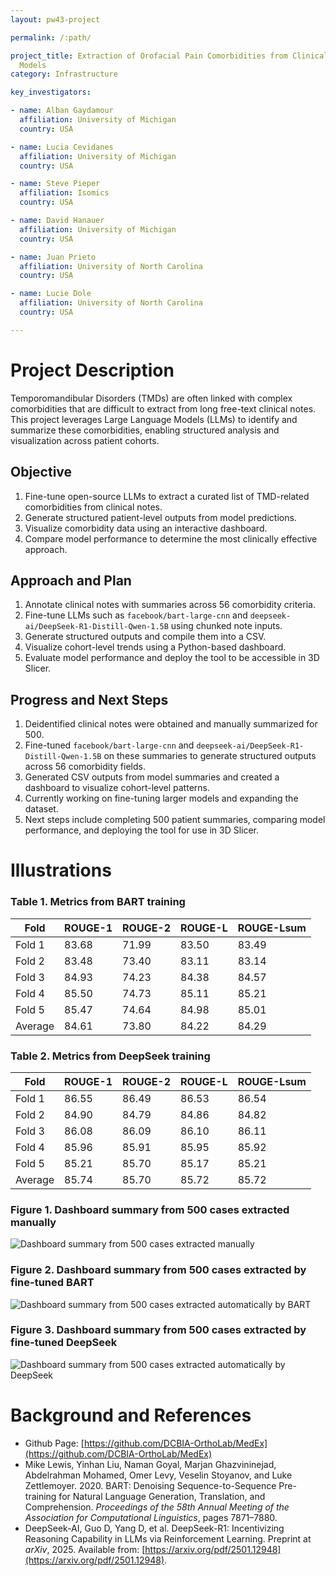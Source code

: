 ```yaml
---
layout: pw43-project

permalink: /:path/

project_title: Extraction of Orofacial Pain Comorbidities from Clinical Notes Using Large Language
  Models
category: Infrastructure

key_investigators:

- name: Alban Gaydamour
  affiliation: University of Michigan
  country: USA

- name: Lucia Cevidanes
  affiliation: University of Michigan
  country: USA

- name: Steve Pieper
  affiliation: Isomics
  country: USA

- name: David Hanauer
  affiliation: University of Michigan
  country: USA

- name: Juan Prieto
  affiliation: University of North Carolina
  country: USA

- name: Lucie Dole
  affiliation: University of North Carolina
  country: USA

---
```


# Project Description

<!-- Add a short paragraph describing the project. -->


Temporomandibular Disorders (TMDs) are often linked with complex comorbidities that are difficult to extract from long free-text clinical notes. This project leverages Large Language Models (LLMs) to identify and summarize these comorbidities, enabling structured analysis and visualization across patient cohorts.



## Objective

<!-- Describe here WHAT you would like to achieve (what you will have as end result). -->


1. Fine-tune open-source LLMs to extract a curated list of TMD-related comorbidities from clinical notes.
2. Generate structured patient-level outputs from model predictions.
3. Visualize comorbidity data using an interactive dashboard.
4. Compare model performance to determine the most clinically effective approach.



## Approach and Plan

<!-- Describe here HOW you would like to achieve the objectives stated above. -->


1. Annotate clinical notes with summaries across 56 comorbidity criteria.
2. Fine-tune LLMs such as `facebook/bart-large-cnn` and `deepseek-ai/DeepSeek-R1-Distill-Qwen-1.5B` using chunked note inputs.
3. Generate structured outputs and compile them into a CSV.
4. Visualize cohort-level trends using a Python-based dashboard.
5. Evaluate model performance and deploy the tool to be accessible in 3D Slicer.



## Progress and Next Steps

<!-- Update this section as you make progress, describing of what you have ACTUALLY DONE.
     If there are specific steps that you could not complete then you can describe them here, too. -->


1. Deidentified clinical notes were obtained and manually summarized for 500.
2. Fine-tuned `facebook/bart-large-cnn` and `deepseek-ai/DeepSeek-R1-Distill-Qwen-1.5B` on these summaries to generate structured outputs across 56 comorbidity fields.
3. Generated CSV outputs from model summaries and created a dashboard to visualize cohort-level patterns.
4. Currently working on fine-tuning larger models and expanding the dataset.
5. Next steps include completing 500 patient summaries, comparing model performance, and deploying the tool for use in 3D Slicer.



# Illustrations

<!-- Add pictures and links to videos that demonstrate what has been accomplished. -->


### Table 1. Metrics from BART training
|  Fold  | ROUGE-1    | ROUGE-2    | ROUGE-L    | ROUGE-Lsum |
|---|-----|-----|-----|-----|
| Fold 1 | 83.68    | 71.99    | 83.50    | 83.49    |
| Fold 2 | 83.48    | 73.40    | 83.11    | 83.14    |
| Fold 3 | 84.93    | 74.23    | 84.38    | 84.57    |
| Fold 4 | 85.50    | 74.73    | 85.11    | 85.21    |
| Fold 5 | 85.47    | 74.64    | 84.98    | 85.01    |
| Average | 84.61 | 73.80 | 84.22 | 84.29 |

### Table 2. Metrics from DeepSeek training
|  Fold | ROUGE-1    | ROUGE-2    | ROUGE-L    | ROUGE-Lsum |
|---|-----|-----|-----|-----|
| Fold 1 | 86.55    | 86.49    | 86.53    | 86.54    |
| Fold 2 | 84.90    | 84.79    | 84.86    | 84.82    |
| Fold 3 | 86.08    | 86.09    | 86.10    | 86.11    |
| Fold 4 | 85.96    | 85.91    | 85.95    | 85.92    |
| Fold 5 | 85.21    | 85.70    | 85.17    | 85.21    |
| Average | 85.74 | 85.70 | 85.72 | 85.72 |

### Figure 1. Dashboard summary from 500 cases extracted manually
![Dashboard summary from 500 cases extracted manually](https://github.com/user-attachments/assets/29e17ece-13d4-417a-ae64-955ce6d66cfc)

### Figure 2. Dashboard summary from 500 cases extracted by fine-tuned BART
![Dashboard summary from 500 cases extracted automatically by BART](https://github.com/user-attachments/assets/b0edb217-d825-4a37-ac95-3226689d7c1a)

### Figure 3. Dashboard summary from 500 cases extracted by fine-tuned DeepSeek
![Dashboard summary from 500 cases extracted automatically by DeepSeek](https://github.com/user-attachments/assets/54e0cb4b-d307-4b38-ba45-02f99a906ed4)



# Background and References

<!-- If you developed any software, include link to the source code repository.
     If possible, also add links to sample data, and to any relevant publications. -->


- Github Page: [https://github.com/DCBIA-OrthoLab/MedEx](https://github.com/DCBIA-OrthoLab/MedEx)
- Mike Lewis, Yinhan Liu, Naman Goyal, Marjan Ghazvininejad, Abdelrahman Mohamed, Omer Levy, Veselin Stoyanov, and Luke Zettlemoyer. 2020. BART: Denoising Sequence-to-Sequence Pre-training for Natural Language Generation, Translation, and Comprehension. *Proceedings of the 58th Annual Meeting of the Association for Computational Linguistics*, pages 7871–7880.
- DeepSeek-AI, Guo D, Yang D, et al. DeepSeek-R1: Incentivizing Reasoning Capability in LLMs via Reinforcement Learning. Preprint at *arXiv*, 2025. Available from: [https://arxiv.org/pdf/2501.12948](https://arxiv.org/pdf/2501.12948).

